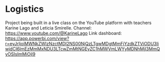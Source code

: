 # Logistics
Project being built in a live class on the YouTube platform with teachers Karine Lago and Leticia Smirelle.
Channel: https://www.youtube.com/@KarineLago
Link dashboard: https://app.powerbi.com/view?r=eyJrIjoiMWNkZWIzNzctMDI2NS00NjQzLTgwMDgtMmFjYzdkZTViODU3IiwidCI6ImEzMmMxNDU3LTcwZmMtNGEyZC1hMWVmLWYyMDNhMjI3MmQyOSIsImMiOjl9
